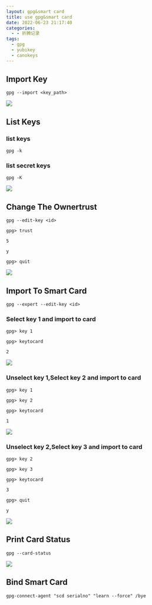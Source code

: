 ```yaml
---
layout: gpg&smart card
title: use gpg&smart card
date: 2022-06-23 21:17:40
categories:
  - - 折腾记录
tags: 
  - gpg
  - yubikey
  - canokeys
---
```


## Import Key

```shell
gpg --import <key_path>

```
![](https://cdn.assets.taoidle.com/gh/taoidle/taoidle.github.io@master/assets/images/gpg_import(1).png)

## List Keys

### list keys
```shell
gpg -k
```

### list secret keys
```shell
gpg -K
```

![](https://cdn.assets.taoidle.com/gh/taoidle/taoidle.github.io@master/assets/images/gpg_import(2).png)


## Change The Ownertrust

```shell
gpg --edit-key <id>
```

```shell
gpg> trust

5

y

gpg> quit
```

![](https://cdn.assets.taoidle.com/gh/taoidle/taoidle.github.io@master/assets/images/gpg_import(3).png)


## Import To Smart Card

```shell
gpg --expert --edit-key <id>
```

### Select key 1 and import to card

```shell
gpg> key 1

gpg> keytocard

2
```

![](https://cdn.assets.taoidle.com/gh/taoidle/taoidle.github.io@master/assets/images/gpg_key2card(1).png)

### Unselect key 1,Select key 2 and import to card

```shell
gpg> key 1

gpg> key 2

gpg> keytocard

1
```

![](https://cdn.assets.taoidle.com/gh/taoidle/taoidle.github.io@master/assets/images/gpg_key2card(2).png)

### Unselect key 2,Select key 3 and import to card

```shell
gpg> key 2

gpg> key 3

gpg> keytocard

3

gpg> quit

y
```

![](https://cdn.assets.taoidle.com/gh/taoidle/taoidle.github.io@master/assets/images/gpg_key2card(3).png)

## Print Card Status

```shell
gpg --card-status
```

![](https://cdn.assets.taoidle.com/gh/taoidle/taoidle.github.io@master/assets/images/gpg_card_status.png)

## Bind Smart Card

```shell
gpg-connect-agent "scd serialno" "learn --force" /bye
```
